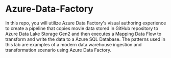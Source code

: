 # Azure-Data-Factory
In this repo, you will utilize Azure Data Factory's visual authoring experience to create a pipeline that copies movie data stored in GitHub repository to Azure Data Lake Storage Gen2 and then executes a Mapping Data Flow to transform and write the data to a Azure SQL Database.  The patterns used in this lab are examples of a modern data warehouse ingestion and transformation scenario using Azure Data Factory.
